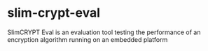 # slim-crypt-eval
SlimCRYPT Eval is an evaluation tool testing the performance of an encryption algorithm running on an embedded platform
